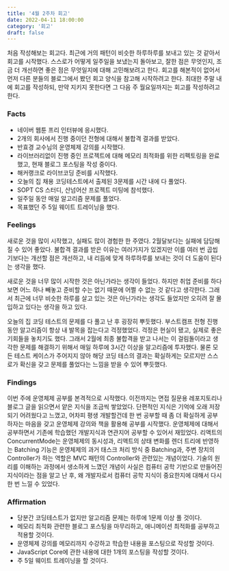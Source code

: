 ```yaml
---
title: '4월 2주차 회고'
date: 2022-04-11 18:00:00
category: '회고'
draft: false
---
```


처음 작성해보는 회고다. 최근에 거의 패턴이 비슷한 하루하루를 보내고 있는 것 같아서 회고를 시작했다. 스스로가 어떻게 일주일을 보냈는지 돌아보고, 잘한 점은 무엇인지, 조금 더 개선하면 좋은 점은 무엇일지에 대해 고민해보려고 한다. 회고를 해본적이 없어서 먼저 다른 분들의 블로그에서 봤던 회고 양식을 참고해 시작하려고 한다. 최대한 주말 내에 회고를 작성하되, 만약 지키지 못한다면 그 다음 주 월요일까지는 회고를 작성하려고 한다.

### Facts

- 네이버 웹툰 프리 인터뷰에 응시했다.
- 2개의 회사에서 진행 중이던 전형에 대해서 불합격 결과를 받았다.
- 반효경 교수님의 운영체제 강의를 시작했다.
- 라이브러리없이 진행 중인 프로젝트에 대해 메모리 최적화를 위한 리펙토링을 완료했고, 현재 블로그 포스팅을 작성 중이다.
- 해커랭크로 라이브코딩 준비를 시작했다.
- 오늘의 집 채용 코딩테스트에서 출제된 3문제를 시간 내에 다 풀었다.
- SOPT CS 스터디, 산넘어산 프로젝트 미팅에 참석했다.
- 일주일 동안 매일 알고리즘 문제를 풀었다.
- 목표했던 주 5일 웨이트 트레이닝을 했다.

### Feelings

새로운 것을 많이 시작했고, 실패도 많이 경험한 한 주였다. 2월달보다는 실패에 담담해질 수 있어 좋았다. 불합격 결과를 받은 이유는 여러가지가 있겠지만 이를 여러 번 곱씹기보다는 개선할 점은 개선하고, 내 리듬에 맞게 하루하루를 보내는 것이 더 도움이 된다는 생각을 했다.

새로운 것을 너무 많이 시작한 것은 아닌가라는 생각이 들었다. 하지만 취업 준비를 하다보면 어느 하나 빼놓고 준비할 수는 없기 때문에 어쩔 수 없는 것 같다고 생각한다. 그래서 최근에 너무 비슷한 하루를 살고 있는 것은 아닌가라는 생각도 들었지만 오히려 잘 몰입하고 있다는 생각을 하고 있다.

오늘의 집 코딩 테스트의 문제를 다 풀고 난 후 굉장히 뿌듯했다. 부스트캠프 전형 진행 동안 알고리즘이 항상 내 발목을 잡는다고 걱정했었다. 걱정은 현실이 됐고, 실제로 좋은 기회들을 놓치기도 했다. 그래서 2월에 최종 불합격을 받고 나서는 이 걸림돌이라고 생각한 문제를 해결하기 위해서 매일 하루에 3시간 이상을 알고리즘에 투자했다. 물론 모든 테스트 케이스가 주어지지 않아 해당 코딩 테스의 결과는 확실하게는 모르지만 스스로가 확신을 갖고 문제를 풀었다는 느낌을 받을 수 있어 뿌듯했다.

### Findings

이번 주에 운영체제 공부를 본격적으로 시작했다. 이전까지는 면접 질문용 레포지토리나 블로그 글을 읽으면서 얕은 지식을 조금씩 쌓았었다. 단편적인 지식은 기억에 오래 저장되기 어려웠다고 느꼈고, 어차피 평생 개발할건데 한 번 공부할 때 좀 더 확실하게 공부하자는 마음을 갖고 운영체제 강의와 책을 활용해 공부를 시작했다. 운영체제에 대해서 공부하면서 기존에 학습했던 개발지식과 연관지어 공부할 수 있어서 재밌었다. 리액트의 ConcurrentMode는 운영체제의 동시성과, 리액트의 상태 변화를 렌더 트리에 반영하는 Batching 기능은 운영체제의 과거 태스크 처리 방식 중 Batching과, 주변 장치의 Controller가 하는 역할은 MVC 패턴의 Controller와 관련있는 개념이었다. 기술의 원리를 이해하는 과정에서 생소하게 느꼈던 개념이 사실은 컴퓨터 공학 기반으로 만들어진 지식이라는 점을 알고 난 후, 왜 개발자로서 컴퓨터 공학 지식이 중요한지에 대해서 다시 한 번 느낄 수 있었다.

### Affirmation

- 당분간 코딩테스트가 없지만 알고리즘 문제는 하루에 1문제 이상 풀 것이다.
- 메모리 최적화 관련한 블로그 포스팅을 마무리하고, 애니메이션 최적화를 공부하고 적용할 것이다.
- 운영체제 강의를 메모리까지 수강하고 학습한 내용을 포스팅으로 작성할 것이다.
- JavaScript Core에 관한 내용에 대한 1개의 포스팅을 작성할 것이다.
- 주 5일 웨이트 트레이닝을 할 것이다.
